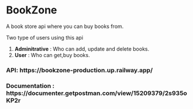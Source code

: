# BookZone
A book store api where you can buy books from.

Two type of users using this api
 1. <b>Adminitrative</b> : Who can add, update and delete books.
 2. <b>User</b> : Who can get,buy books.
 
 <h3>API: https://bookzone-production.up.railway.app/</h3>
 <h3>Documentation : https://documenter.getpostman.com/view/15209379/2s935oKP2r</h3>
